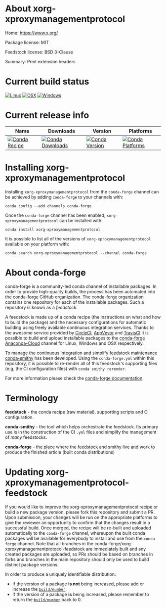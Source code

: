 About xorg-xproxymanagementprotocol
===================================

Home: https://www.x.org/

Package license: MIT

Feedstock license: BSD 3-Clause

Summary: Print extension headers



Current build status
====================

[![Linux](https://img.shields.io/circleci/project/github/conda-forge/xorg-xproxymanagementprotocol-feedstock/master.svg?label=Linux)](https://circleci.com/gh/conda-forge/xorg-xproxymanagementprotocol-feedstock)
[![OSX](https://img.shields.io/travis/conda-forge/xorg-xproxymanagementprotocol-feedstock/master.svg?label=macOS)](https://travis-ci.org/conda-forge/xorg-xproxymanagementprotocol-feedstock)
[![Windows](https://img.shields.io/appveyor/ci/conda-forge/xorg-xproxymanagementprotocol-feedstock/master.svg?label=Windows)](https://ci.appveyor.com/project/conda-forge/xorg-xproxymanagementprotocol-feedstock/branch/master)

Current release info
====================

| Name | Downloads | Version | Platforms |
| --- | --- | --- | --- |
| [![Conda Recipe](https://img.shields.io/badge/recipe-xorg--xproxymanagementprotocol-green.svg)](https://anaconda.org/conda-forge/xorg-xproxymanagementprotocol) | [![Conda Downloads](https://img.shields.io/conda/dn/conda-forge/xorg-xproxymanagementprotocol.svg)](https://anaconda.org/conda-forge/xorg-xproxymanagementprotocol) | [![Conda Version](https://img.shields.io/conda/vn/conda-forge/xorg-xproxymanagementprotocol.svg)](https://anaconda.org/conda-forge/xorg-xproxymanagementprotocol) | [![Conda Platforms](https://img.shields.io/conda/pn/conda-forge/xorg-xproxymanagementprotocol.svg)](https://anaconda.org/conda-forge/xorg-xproxymanagementprotocol) |

Installing xorg-xproxymanagementprotocol
========================================

Installing `xorg-xproxymanagementprotocol` from the `conda-forge` channel can be achieved by adding `conda-forge` to your channels with:

```
conda config --add channels conda-forge
```

Once the `conda-forge` channel has been enabled, `xorg-xproxymanagementprotocol` can be installed with:

```
conda install xorg-xproxymanagementprotocol
```

It is possible to list all of the versions of `xorg-xproxymanagementprotocol` available on your platform with:

```
conda search xorg-xproxymanagementprotocol --channel conda-forge
```


About conda-forge
=================

conda-forge is a community-led conda channel of installable packages.
In order to provide high-quality builds, the process has been automated into the
conda-forge GitHub organization. The conda-forge organization contains one repository
for each of the installable packages. Such a repository is known as a *feedstock*.

A feedstock is made up of a conda recipe (the instructions on what and how to build
the package) and the necessary configurations for automatic building using freely
available continuous integration services. Thanks to the awesome service provided by
[CircleCI](https://circleci.com/), [AppVeyor](https://www.appveyor.com/)
and [TravisCI](https://travis-ci.org/) it is possible to build and upload installable
packages to the [conda-forge](https://anaconda.org/conda-forge)
[Anaconda-Cloud](https://anaconda.org/) channel for Linux, Windows and OSX respectively.

To manage the continuous integration and simplify feedstock maintenance
[conda-smithy](https://github.com/conda-forge/conda-smithy) has been developed.
Using the ``conda-forge.yml`` within this repository, it is possible to re-render all of
this feedstock's supporting files (e.g. the CI configuration files) with ``conda smithy rerender``.

For more information please check the [conda-forge documentation](https://conda-forge.org/docs/).

Terminology
===========

**feedstock** - the conda recipe (raw material), supporting scripts and CI configuration.

**conda-smithy** - the tool which helps orchestrate the feedstock.
                   Its primary use is in the construction of the CI ``.yml`` files
                   and simplify the management of *many* feedstocks.

**conda-forge** - the place where the feedstock and smithy live and work to
                  produce the finished article (built conda distributions)


Updating xorg-xproxymanagementprotocol-feedstock
================================================

If you would like to improve the xorg-xproxymanagementprotocol recipe or build a new
package version, please fork this repository and submit a PR. Upon submission,
your changes will be run on the appropriate platforms to give the reviewer an
opportunity to confirm that the changes result in a successful build. Once
merged, the recipe will be re-built and uploaded automatically to the
`conda-forge` channel, whereupon the built conda packages will be available for
everybody to install and use from the `conda-forge` channel.
Note that all branches in the conda-forge/xorg-xproxymanagementprotocol-feedstock are
immediately built and any created packages are uploaded, so PRs should be based
on branches in forks and branches in the main repository should only be used to
build distinct package versions.

In order to produce a uniquely identifiable distribution:
 * If the version of a package **is not** being increased, please add or increase
   the [``build/number``](https://conda.io/docs/user-guide/tasks/build-packages/define-metadata.html#build-number-and-string).
 * If the version of a package **is** being increased, please remember to return
   the [``build/number``](https://conda.io/docs/user-guide/tasks/build-packages/define-metadata.html#build-number-and-string)
   back to 0.
